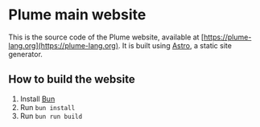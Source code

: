 # Plume main website

This is the source code of the Plume website, available at [https://plume-lang.org](https://plume-lang.org). It is built using [Astro](https://astro.build/), a static site generator.

## How to build the website

1. Install [Bun](https://bun.sh/)
2. Run `bun install`
3. Run `bun run build`